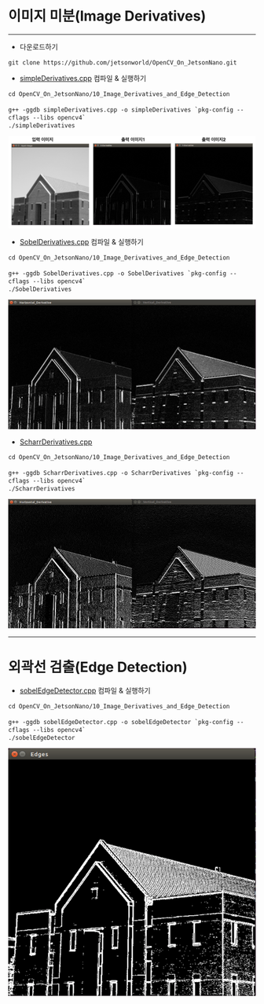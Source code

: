 # 이미지 미분(Image Derivatives)
***
* 다운로드하기
```
git clone https://github.com/jetsonworld/OpenCV_On_JetsonNano.git
```

* [simpleDerivatives.cpp](https://raw.githubusercontent.com/jetsonworld/OpenCV_On_JetsonNano/master/10_Image_Derivatives_and_Edge_Detection/simpleDerivatives.cpp) 컴파일 & 실행하기
```
cd OpenCV_On_JetsonNano/10_Image_Derivatives_and_Edge_Detection

g++ -ggdb simpleDerivatives.cpp -o simpleDerivatives `pkg-config --cflags --libs opencv4`
./simpleDerivatives
```

![simpleDerivatives_total.png](https://raw.githubusercontent.com/jetsonworld/OpenCV_On_JetsonNano/master/10_Image_Derivatives_and_Edge_Detection/simpleDerivatives_total.png)

* [SobelDerivatives.cpp](https://raw.githubusercontent.com/jetsonworld/OpenCV_On_JetsonNano/master/10_Image_Derivatives_and_Edge_Detection/SobelDerivatives.cpp) 컴파일 & 실행하기
```
cd OpenCV_On_JetsonNano/10_Image_Derivatives_and_Edge_Detection

g++ -ggdb SobelDerivatives.cpp -o SobelDerivatives `pkg-config --cflags --libs opencv4`
./SobelDerivatives
```

![SobelDerivatives.png](https://raw.githubusercontent.com/jetsonworld/OpenCV_On_JetsonNano/master/10_Image_Derivatives_and_Edge_Detection/SobelDerivatives.png)

* [ScharrDerivatives.cpp](https://raw.githubusercontent.com/jetsonworld/OpenCV_On_JetsonNano/master/10_Image_Derivatives_and_Edge_Detection/ScharrDerivatives.cpp)
```
cd OpenCV_On_JetsonNano/10_Image_Derivatives_and_Edge_Detection

g++ -ggdb ScharrDerivatives.cpp -o ScharrDerivatives `pkg-config --cflags --libs opencv4`
./ScharrDerivatives
```

![ScharrDerivatives.png](https://raw.githubusercontent.com/jetsonworld/OpenCV_On_JetsonNano/master/10_Image_Derivatives_and_Edge_Detection/ScharrDerivatives.png)

***
# 외곽선 검출(Edge Detection)
* [sobelEdgeDetector.cpp](https://raw.githubusercontent.com/jetsonworld/OpenCV_On_JetsonNano/master/10_Image_Derivatives_and_Edge_Detection/sobelEdgeDetector.cpp) 컴파일 & 실행하기
```
cd OpenCV_On_JetsonNano/10_Image_Derivatives_and_Edge_Detection

g++ -ggdb sobelEdgeDetector.cpp -o sobelEdgeDetector `pkg-config --cflags --libs opencv4`
./sobelEdgeDetector
```
![sobelEdgeDetector.png](https://raw.githubusercontent.com/jetsonworld/OpenCV_On_JetsonNano/master/10_Image_Derivatives_and_Edge_Detection/sobelEdgeDetector.png)
